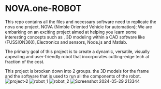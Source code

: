 # NOVA.one-ROBOT
This repo contains all the files and necessary software need to replicate the nova one project.
NOVA (Nimble Oriented Vehicle for automation);
We are embarking on an exciting project aimed at helping you learn some interesting 
concepts such as , 3D modeling within a CAD software like (FUSSION360), Electronics and sensors, Node.js and Matlab.

The primary goal of this project is to create a dynamic, versatile, visually appealing and user-friendly robot that incorporates cutting-edge tech at fraction of the cost.

This project is brocken down into 2 groups. the 3D models for the frame and the software that is used to run all the components of the robot.![project-2](https://github.com/GEMINI64K/NOVA.one-ROBOT/assets/117120767/0946aa67-511c-4bc4-9abd-2d09552cb8c7)
![robot_1](https://github.com/GEMINI64K/NOVA.one-ROBOT/assets/117120767/ba732805-30b2-4596-82fe-4a60a822d40f)
![robot_2](https://github.com/GEMINI64K/NOVA.one-ROBOT/assets/117120767/9c65b17a-98b4-4e2b-835e-6289cff53091)
![Screenshot 2024-05-29 213344](https://github.com/GEMINI64K/NOVA.one-ROBOT/assets/117120767/7b414c90-d422-498e-9b55-6ba8c9b2014e)
